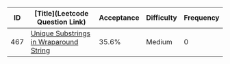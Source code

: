 |ID|[Title](Leetcode Question Link)|Acceptance|Difficulty|Frequency|
|----|-----|----|---|---|
|467|[Unique Substrings in Wraparound String]( https://leetcode.com/problems/unique-substrings-in-wraparound-string)|35.6%|Medium|0|
